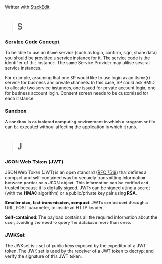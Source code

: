 


Written with [StackEdit](https://stackedit.io/).
># S
 ### <a name="glossaryServiceCodes"></a> Service Code Concept 
 
To be able to use an itsme service (such as login, confirm, sign, share data) you should be provided a service instance for it. The service code is the identifier of this instance. The same Service Provider may utilise several service instances. 

For example, assuming that one SP would like to use login as an itsme(r) service for business and private channels. In this case, SP could ask BMID to allocate two service instances, one issued for private account login, one for business account login. Consent screen needs to be customised for each instance.

### Sandbox
A sandbox is an isolated computing environment in which a program or file can be executed without affecting the application in which it runs.


># J
### **JSON Web Token (JWT)**

JSON Web Token (JWT) is an open standard ([RFC 7519](https://tools.ietf.org/html/rfc7519)) that defines a compact and self-contained way for securely transmitting information between parties as a JSON object. This information can be verified and trusted because it is digitally signed. JWTs can be signed using a secret (with the **HMAC** algorithm) or a public/private key pair using **RSA**.

**Smaller size, fast transmission, compact**: JWTs can be sent through a URL, POST parameter, or inside an HTTP header.

**Self-contained**: The payload contains all the required information about the user, avoiding the need to query the database more than once.

### **JWKSet**
The JWKset is a set of public keys exposed by the expeditor of a JWT token. The JWK set is used by the receiver of a JWT token to decrypt and verify the signature of this JWT token.


<!--stackedit_data:
eyJoaXN0b3J5IjpbLTQyNjg1ODc0OV19
-->